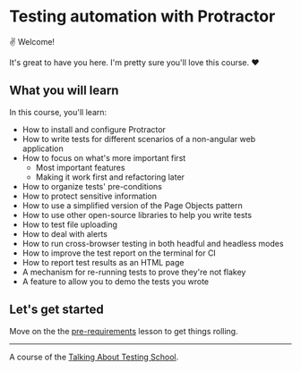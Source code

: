 # Testing automation with Protractor

✌️ Welcome!

It's great to have you here. I'm pretty sure you'll love this course. ❤️

## What you will learn

In this course, you'll learn:

* How to install and configure Protractor
* How to write tests for different scenarios of a non-angular web application
* How to focus on what's more important first
  * Most important features
  * Making it work first and refactoring later
* How to organize tests' pre-conditions
* How to protect sensitive information
* How to use a simplified version of the Page Objects pattern
* How to use other open-source libraries to help you write tests
* How to test file uploading
* How to deal with alerts
* How to run cross-browser testing in both headful and headless modes
* How to improve the test report on the terminal for CI
* How to report test results as an HTML page
* A mechanism for re-running tests to prove they're not flakey
* A feature to allow you to demo the tests you wrote

## Let's get started

Move on the the [pre-requirements](lessons/0.md) lesson to get things rolling.

___

A course of the [Talking About Testing School](https://udemy.com/user/walmyr).
